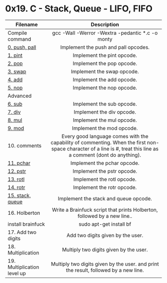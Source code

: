 # 0x19. C - Stack, Queue - LIFO, FIFO

| Filename |  Description  |
|----------|:-------------:|
| Compile command | gcc -Wall -Werror -Wextra -pedantic *.c -o monty |
| [0. push, pall](https://github.com/renatoleonholberton/monty/blob/main/op_funcs.c) |  Implement the push and pall opcodes. |
| [1. pint](https://github.com/renatoleonholberton/monty/blob/main/op_funcs.c) |  Implement the pint opcode.  |
| [2. pop](https://github.com/renatoleonholberton/monty/blob/main/op_funcs.c) | Implement the pop opcode. |
| [3. swap](https://github.com/renatoleonholberton/monty/blob/main/op_funcs.c) | Implement the swap opcode. |
| [4. add](https://github.com/renatoleonholberton/monty/blob/main/op_funcs.c) | Implement the add opcode. |
| [5. nop](https://github.com/renatoleonholberton/monty/blob/main/parse_input.c) | Implement the nop opcode. |
| Advanced |                         |
| [6. sub](https://github.com/renatoleonholberton/monty/blob/main/op_funcs_2.c) |Implement the sub opcode. |
| [7. div](https://github.com/renatoleonholberton/monty/blob/main/op_funcs_2.c) | Implement the div opcode. |
| [8. mul](https://github.com/renatoleonholberton/monty/blob/main/op_funcs_2.c) | Implement the mul opcode. |
| [9. mod](https://github.com/renatoleonholberton/monty/blob/main/op_funcs_2.c) | Implement the mod opcode. |
| 10. comments | Every good language comes with the capability of commenting. When the first non-space character of a line is #, treat this line as a comment (dont do anything). |
| [11. pchar](https://github.com/renatoleonholberton/monty/blob/main/op_funcs_2.c) | Implement the pchar opcode. |
| [12. pstr](https://github.com/renatoleonholberton/monty/blob/main/op_funcs_3.c) | Implement the pstr opcode. |
| [13. rotl](https://github.com/renatoleonholberton/monty/blob/main/op_funcs_3.c) | Implement the rotl opcode. |
| [14. rotr](https://github.com/renatoleonholberton/monty/blob/main/op_funcs_3.c) | Implement the rotr opcode. |
| [15. stack, queue](https://github.com/renatoleonholberton/monty/blob/main/parse_input.c) | Implement the stack and queue opcode. |
| 16. Holberton | Write a Brainfuck script that prints Holberton, followed by a new line.. |
| install brainfuck | sudo apt-get install bf |
| 17. Add two digits | Add two digits given by the user. |
| 18. Multiplication | Multiply two digits given by the user. |
| 19. Multiplication level up | Multiply two digits given by the user. and print the result, followed by a new line. |
